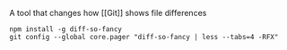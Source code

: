A tool that changes how [[Git]] shows file differences

```shell
npm install -g diff-so-fancy
git config --global core.pager "diff-so-fancy | less --tabs=4 -RFX"
```